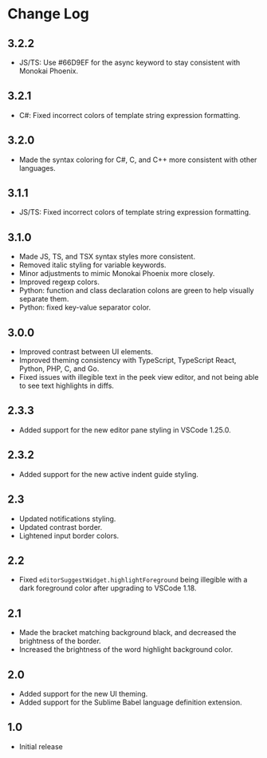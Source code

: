 # Change Log

## 3.2.2

- JS/TS: Use #66D9EF for the async keyword to stay consistent with Monokai Phoenix.

## 3.2.1

- C#: Fixed incorrect colors of template string expression formatting.

## 3.2.0

- Made the syntax coloring for C#, C, and C++ more consistent with other languages.

## 3.1.1

- JS/TS: Fixed incorrect colors of template string expression formatting.

## 3.1.0

- Made JS, TS, and TSX syntax styles more consistent.
- Removed italic styling for variable keywords.
- Minor adjustments to mimic Monokai Phoenix more closely.
- Improved regexp colors.
- Python: function and class declaration colons are green to help visually separate them.
- Python: fixed key-value separator color.

## 3.0.0

- Improved contrast between UI elements.
- Improved theming consistency with TypeScript, TypeScript React, Python, PHP, C, and Go.
- Fixed issues with illegible text in the peek view editor, and not being able to see text highlights in diffs.

## 2.3.3

- Added support for the new editor pane styling in VSCode 1.25.0.

## 2.3.2

- Added support for the new active indent guide styling.

## 2.3

- Updated notifications styling.
- Updated contrast border.
- Lightened input border colors.

## 2.2

- Fixed `editorSuggestWidget.highlightForeground` being illegible with a dark foreground color after upgrading to VSCode 1.18.

## 2.1

- Made the bracket matching background black, and decreased the brightness of the border.
- Increased the brightness of the word highlight background color.

## 2.0

- Added support for the new UI theming.
- Added support for the Sublime Babel language definition extension.

## 1.0

- Initial release
